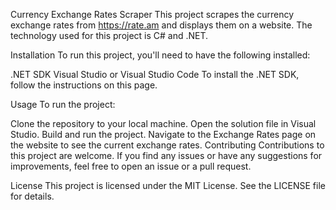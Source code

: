 Currency Exchange Rates Scraper
This project scrapes the currency exchange rates from https://rate.am and displays them on a website. The technology used for this project is C# and .NET.

Installation
To run this project, you'll need to have the following installed:

.NET SDK
Visual Studio or Visual Studio Code
To install the .NET SDK, follow the instructions on this page.

Usage
To run the project:

Clone the repository to your local machine.
Open the solution file in Visual Studio.
Build and run the project.
Navigate to the Exchange Rates page on the website to see the current exchange rates.
Contributing
Contributions to this project are welcome. If you find any issues or have any suggestions for improvements, feel free to open an issue or a pull request.

License
This project is licensed under the MIT License. See the LICENSE file for details.
